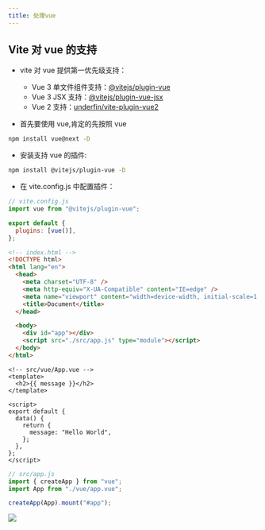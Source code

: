 ```yaml
---
title: 处理vue
---
```


## Vite 对 vue 的支持

- vite 对 vue 提供第一优先级支持：

  - Vue 3 单文件组件支持：[@vitejs/plugin-vue](https://github.com/vitejs/vite/tree/main/packages/plugin-vue)
  - Vue 3 JSX 支持：[@vitejs/plugin-vue-jsx](https://github.com/vitejs/vite/tree/main/packages/plugin-vue-jsx)
  - Vue 2 支持：[underfin/vite-plugin-vue2](https://github.com/underfin/vite-plugin-vue2)

- 首先要使用 vue,肯定的先按照 vue

```sh
npm install vue@next -D
```

- 安装支持 vue 的插件:

```sh
npm install @vitejs/plugin-vue -D
```

- 在 vite.config.js 中配置插件：

```js
// vite.config.js
import vue from "@vitejs/plugin-vue";

export default {
  plugins: [vue()],
};
```

```html
<!-- index.html -->
<!DOCTYPE html>
<html lang="en">
  <head>
    <meta charset="UTF-8" />
    <meta http-equiv="X-UA-Compatible" content="IE=edge" />
    <meta name="viewport" content="width=device-width, initial-scale=1.0" />
    <title>Document</title>
  </head>

  <body>
    <div id="app"></div>
    <script src="./src/app.js" type="module"></script>
  </body>
</html>
```

```vue
<!-- src/vue/App.vue -->
<template>
  <h2>{{ message }}</h2>
</template>

<script>
export default {
  data() {
    return {
      message: "Hello World",
    };
  },
};
</script>
```

```js
// src/app.js
import { createApp } from "vue";
import App from "./vue/app.vue";

createApp(App).mount("#app");
```

![](/pack/vite/10.png)
